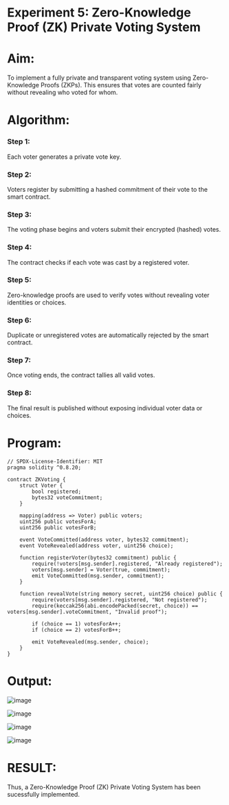 # Experiment 5: Zero-Knowledge Proof (ZK) Private Voting System
# Aim:
To implement a fully private and transparent voting system using Zero-Knowledge Proofs (ZKPs). This ensures that votes are counted fairly without revealing who voted for whom.

# Algorithm:

### Step 1: 
Each voter generates a private vote key.

### Step 2: 
Voters register by submitting a hashed commitment of their vote to the smart contract.

### Step 3: 
The voting phase begins and voters submit their encrypted (hashed) votes.

### Step 4: 
The contract checks if each vote was cast by a registered voter.

### Step 5: 
Zero-knowledge proofs are used to verify votes without revealing voter identities or choices.

### Step 6: 
Duplicate or unregistered votes are automatically rejected by the smart contract.

### Step 7: 
Once voting ends, the contract tallies all valid votes.

### Step 8: 
The final result is published without exposing individual voter data or choices.

# Program:
```
// SPDX-License-Identifier: MIT
pragma solidity ^0.8.20;

contract ZKVoting {
    struct Voter {
        bool registered;
        bytes32 voteCommitment;
    }

    mapping(address => Voter) public voters;
    uint256 public votesForA;
    uint256 public votesForB;

    event VoteCommitted(address voter, bytes32 commitment);
    event VoteRevealed(address voter, uint256 choice);

    function registerVoter(bytes32 commitment) public {
        require(!voters[msg.sender].registered, "Already registered");
        voters[msg.sender] = Voter(true, commitment);
        emit VoteCommitted(msg.sender, commitment);
    }

    function revealVote(string memory secret, uint256 choice) public {
        require(voters[msg.sender].registered, "Not registered");
        require(keccak256(abi.encodePacked(secret, choice)) == voters[msg.sender].voteCommitment, "Invalid proof");

        if (choice == 1) votesForA++;
        if (choice == 2) votesForB++;

        emit VoteRevealed(msg.sender, choice);
    }
}

```
# Output:
![image](https://github.com/user-attachments/assets/a2a4760f-3c86-4ea2-96e9-149d26571655)

![image](https://github.com/user-attachments/assets/9a96ce93-d389-4015-b62e-6cc75db4b889)


![image](https://github.com/user-attachments/assets/3b1214b4-d8f4-4a8f-8004-16bf30826cce)

![image](https://github.com/user-attachments/assets/23914121-fbca-4caa-a482-5500d4404428)




# RESULT: 
Thus, a Zero-Knowledge Proof (ZK) Private Voting System has been sucessfully implemented.
